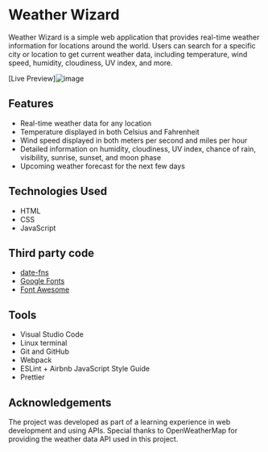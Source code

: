# Weather Wizard

Weather Wizard is a simple web application that provides real-time weather
information for locations around the world. Users can search for a specific city
or location to get current weather data, including temperature, wind speed,
humidity, cloudiness, UV index, and more.

[Live Preview]![image](https://github.com/Alonso8729/weather-app/assets/119747342/fa01cd4a-16f1-45de-994f-88787299f2ee)



## Features

-   Real-time weather data for any location
-   Temperature displayed in both Celsius and Fahrenheit
-   Wind speed displayed in both meters per second and miles per hour
-   Detailed information on humidity, cloudiness, UV index, chance of rain,
    visibility, sunrise, sunset, and moon phase
-   Upcoming weather forecast for the next few days

## Technologies Used

-   HTML
-   CSS
-   JavaScript

## Third party code

-   [date-fns](https://date-fns.org/)
-   [Google Fonts](https://fonts.google.com/)
-   [Font Awesome](https://fontawesome.com/)

## Tools

-   Visual Studio Code
-   Linux terminal
-   Git and GitHub
-   Webpack
-   ESLint + Airbnb JavaScript Style Guide
-   Prettier

## Acknowledgements

The project was developed as part of a learning experience in web development
and using APIs. Special thanks to OpenWeatherMap for providing the weather data
API used in this project.
